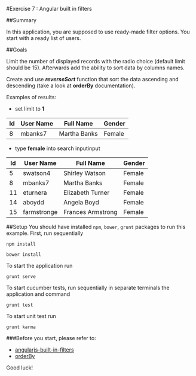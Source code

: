 #Exercise 7 : Angular built in filters

##Summary

In this application, you are supposed to use ready-made filter options. You start with a ready list of users.

##Goals

Limit the number of displayed records with the radio choice (default limit should be 15). Afterwards add the ability to sort data by columns names.

Create and use ***reverseSort*** function that sort the data ascending and descending (take a look at **orderBy** documentation).
  
Examples of results:

* set limit to **1**

| Id | User Name | Full Name    | Gender |
|----|-----------|--------------|--------|
| 8  | mbanks7   | Martha Banks | Female |

* type **female** into search inputinput

| Id | User Name  | Full Name        | Gender |
|----|------------|------------------|--------|
| 5  | swatson4   | Shirley Watson   | Female |
| 8  | mbanks7    | Martha Banks     | Female |
| 11 | eturnera   | Elizabeth Turner | Female |
| 14 | aboydd     | Angela Boyd      | Female |
| 15 | farmstronge|Frances Armstrong | Female |


##Setup
You should have installed `npm`, `bower`, `grunt`  packages to run this example. First, run sequentially

```
npm install
```

```
bower install
```

To start the application run

```
grunt serve
```

To start cucumber tests, run sequentially in separate terminals the application and command

```
grunt test
```

To start unit test run

```
grunt karma
```

###Before you start, please refer to:
* [angularjs-built-in-filters](https://egghead.io/lessons/angularjs-built-in-filters)
* [orderBy](https://docs.angularjs.org/api/ng/filter/orderBy)

Good luck!
